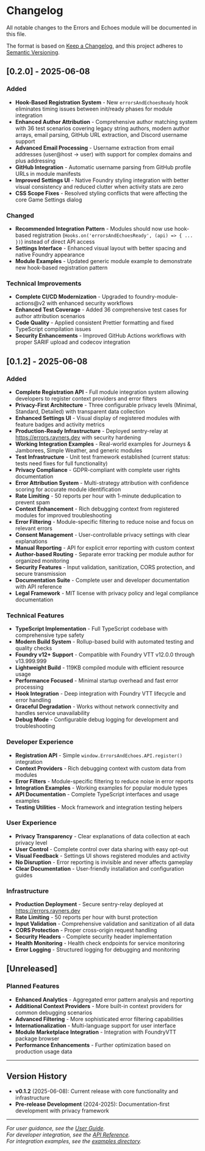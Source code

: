 # Changelog

All notable changes to the Errors and Echoes module will be documented in this file.

The format is based on [Keep a Changelog](https://keepachangelog.com/en/1.0.0/),
and this project adheres to [Semantic Versioning](https://semver.org/spec/v2.0.0.html).

## [0.2.0] - 2025-06-08

### Added

- **Hook-Based Registration System** - New `errorsAndEchoesReady` hook eliminates timing issues between init/ready phases for module integration
- **Enhanced Author Attribution** - Comprehensive author matching system with 36 test scenarios covering legacy string authors, modern author arrays, email parsing, GitHub URL extraction, and Discord username support
- **Advanced Email Processing** - Username extraction from email addresses (user@host → user) with support for complex domains and plus addressing
- **GitHub Integration** - Automatic username parsing from GitHub profile URLs in module manifests
- **Improved Settings UI** - Native Foundry styling integration with better visual consistency and reduced clutter when activity stats are zero
- **CSS Scope Fixes** - Resolved styling conflicts that were affecting the core Game Settings dialog

### Changed

- **Recommended Integration Pattern** - Modules should now use hook-based registration (`Hooks.on('errorsAndEchoesReady', (api) => { ... })`) instead of direct API access
- **Settings Interface** - Enhanced visual layout with better spacing and native Foundry appearance
- **Module Examples** - Updated generic module example to demonstrate new hook-based registration pattern

### Technical Improvements

- **Complete CI/CD Modernization** - Upgraded to foundry-module-actions@v2 with enhanced security workflows
- **Enhanced Test Coverage** - Added 36 comprehensive test cases for author attribution scenarios
- **Code Quality** - Applied consistent Prettier formatting and fixed TypeScript compilation issues
- **Security Enhancements** - Improved GitHub Actions workflows with proper SARIF upload and codecov integration

## [0.1.2] - 2025-06-08

### Added

- **Complete Registration API** - Full module integration system allowing developers to register context providers and error filters
- **Privacy-First Architecture** - Three configurable privacy levels (Minimal, Standard, Detailed) with transparent data collection
- **Enhanced Settings UI** - Visual display of registered modules with feature badges and activity metrics
- **Production-Ready Infrastructure** - Deployed sentry-relay at https://errors.rayners.dev with security hardening
- **Working Integration Examples** - Real-world examples for Journeys & Jamborees, Simple Weather, and generic modules
- **Test Infrastructure** - Unit test framework established (current status: tests need fixes for full functionality)
- **Privacy Compliance** - GDPR-compliant with complete user rights documentation
- **Error Attribution System** - Multi-strategy attribution with confidence scoring for accurate module identification
- **Rate Limiting** - 50 reports per hour with 1-minute deduplication to prevent spam
- **Context Enhancement** - Rich debugging context from registered modules for improved troubleshooting
- **Error Filtering** - Module-specific filtering to reduce noise and focus on relevant errors
- **Consent Management** - User-controllable privacy settings with clear explanations
- **Manual Reporting** - API for explicit error reporting with custom context
- **Author-based Routing** - Separate error tracking per module author for organized monitoring
- **Security Features** - Input validation, sanitization, CORS protection, and secure transmission
- **Documentation Suite** - Complete user and developer documentation with API reference
- **Legal Framework** - MIT license with privacy policy and legal compliance documentation

### Technical Features

- **TypeScript Implementation** - Full TypeScript codebase with comprehensive type safety
- **Modern Build System** - Rollup-based build with automated testing and quality checks
- **Foundry v12+ Support** - Compatible with Foundry VTT v12.0.0 through v13.999.999
- **Lightweight Build** - 119KB compiled module with efficient resource usage
- **Performance Focused** - Minimal startup overhead and fast error processing
- **Hook Integration** - Deep integration with Foundry VTT lifecycle and error handling
- **Graceful Degradation** - Works without network connectivity and handles service unavailability
- **Debug Mode** - Configurable debug logging for development and troubleshooting

### Developer Experience

- **Registration API** - Simple `window.ErrorsAndEchoes.API.register()` integration
- **Context Providers** - Rich debugging context with custom data from modules
- **Error Filters** - Module-specific filtering to reduce noise in error reports
- **Integration Examples** - Working examples for popular module types
- **API Documentation** - Complete TypeScript interfaces and usage examples
- **Testing Utilities** - Mock framework and integration testing helpers

### User Experience

- **Privacy Transparency** - Clear explanations of data collection at each privacy level
- **User Control** - Complete control over data sharing with easy opt-out
- **Visual Feedback** - Settings UI shows registered modules and activity
- **No Disruption** - Error reporting is invisible and never affects gameplay
- **Clear Documentation** - User-friendly installation and configuration guides

### Infrastructure

- **Production Deployment** - Secure sentry-relay deployed at https://errors.rayners.dev
- **Rate Limiting** - 50 reports per hour with burst protection
- **Input Validation** - Comprehensive validation and sanitization of all data
- **CORS Protection** - Proper cross-origin request handling
- **Security Headers** - Complete security header implementation
- **Health Monitoring** - Health check endpoints for service monitoring
- **Error Logging** - Structured logging for debugging and monitoring

## [Unreleased]

### Planned Features

- **Enhanced Analytics** - Aggregated error pattern analysis and reporting
- **Additional Context Providers** - More built-in context providers for common debugging scenarios
- **Advanced Filtering** - More sophisticated error filtering capabilities
- **Internationalization** - Multi-language support for user interface
- **Module Marketplace Integration** - Integration with FoundryVTT package browser
- **Performance Enhancements** - Further optimization based on production usage data

---

## Version History

- **v0.1.2** (2025-06-08): Current release with core functionality and infrastructure
- **Pre-release Development** (2024-2025): Documentation-first development with privacy framework

---

_For user guidance, see the [User Guide](README_FOUNDRY.md)._  
_For developer integration, see the [API Reference](API-REFERENCE.md)._  
_For integration examples, see the [examples directory](examples/)._
